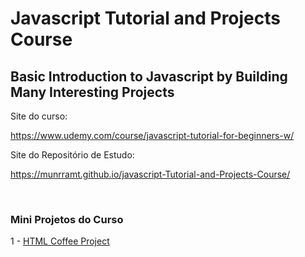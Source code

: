 # Javascript Tutorial and Projects Course
##  Basic Introduction to Javascript by Building Many Interesting Projects 

Site do curso:

https://www.udemy.com/course/javascript-tutorial-for-beginners-w/

Site do Repositório de Estudo:

https://munrramt.github.io/javascript-Tutorial-and-Projects-Course/

<br>

### Mini Projetos do Curso

1 - [HTML Coffee Project](https://munrramt.github.io/HTML-CSS-Tutorial-and-Projects-Course/html-coffee-project/index.html)
